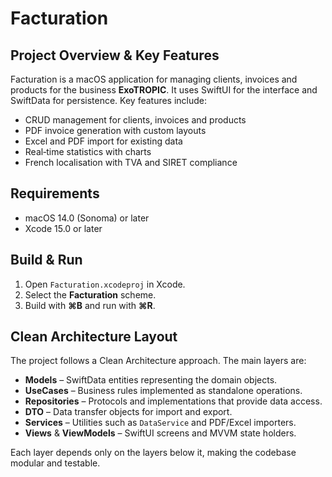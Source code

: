 # Facturation

## Project Overview & Key Features
Facturation is a macOS application for managing clients, invoices and products for the business **ExoTROPIC**. It uses SwiftUI for the interface and SwiftData for persistence. Key features include:

- CRUD management for clients, invoices and products
- PDF invoice generation with custom layouts
- Excel and PDF import for existing data
- Real‑time statistics with charts
- French localisation with TVA and SIRET compliance

## Requirements
- macOS 14.0 (Sonoma) or later
- Xcode 15.0 or later

## Build & Run
1. Open `Facturation.xcodeproj` in Xcode.
2. Select the **Facturation** scheme.
3. Build with **⌘B** and run with **⌘R**.

## Clean Architecture Layout
The project follows a Clean Architecture approach. The main layers are:

- **Models** – SwiftData entities representing the domain objects.
- **UseCases** – Business rules implemented as standalone operations.
- **Repositories** – Protocols and implementations that provide data access.
- **DTO** – Data transfer objects for import and export.
- **Services** – Utilities such as `DataService` and PDF/Excel importers.
- **Views** & **ViewModels** – SwiftUI screens and MVVM state holders.

Each layer depends only on the layers below it, making the codebase modular and testable.
